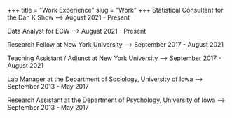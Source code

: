 +++
title = "Work Experience"
slug = "Work"
+++
Statistical Consultant for the Dan K Show --> August 2021 - Present
		  
Data Analyst for ECW --> August 2021 - Present
		  
Research Fellow at New York University --> September 2017 - August 2021
		  
Teaching Assistant / Adjunct at New York University --> September 2017 - August 2021

Lab Manager at the Department of Sociology, University of Iowa --> September 2013 - May 2017

Research Assistant at the Department of Psychology, University of Iowa --> September 2013 - May 2017